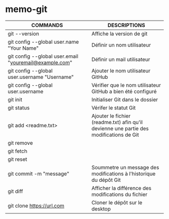 # memo-git

| COMMANDS | DESCRIPTIONS |
|----------|--------------|
|git --version|Affiche la version de git|
|git config --global user.name "Your Name"|Définir un nom utilisateur|
|git config --global user.email "youremail@example.com"|Définir un mail utilisateur|
|git config --global user.username "Username"|Ajouter le nom utilisateur GitHub|
|git config --global user.username|Vérifier que le nom utilisateur GitHub a bien été configuré|
|git init|Initialiser Git dans le dossier|
|git status|Vérifer le statut Git
|git add <readme.txt>|Ajouter le fichier (readme.txt) afin qu'il devienne une partie des modifications de Git
|git remove||
|git fetch||
|git reset||
|git commit -m "message"|Soummetre un message des modifications à l'historique du dépôt Git|
|git diff|Afficher la différence des modifications du fichier|
|git clone https://url.com|Cloner le dépôt sur le desktop|
